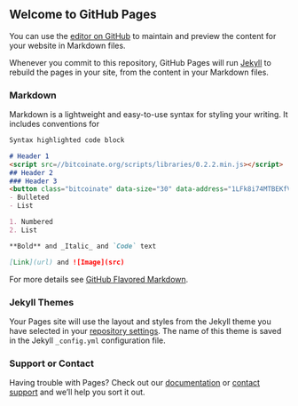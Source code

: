 ## Welcome to GitHub Pages
				
			
You can use the [editor on GitHub](https://github.com/crissum/test/edit/main/README.md) to maintain and preview the content for your website in Markdown files.

Whenever you commit to this repository, GitHub Pages will run [Jekyll](https://jekyllrb.com/) to rebuild the pages in your site, from the content in your Markdown files.

### Markdown

Markdown is a lightweight and easy-to-use syntax for styling your writing. It includes conventions for

```markdown
Syntax highlighted code block

# Header 1
<script src=//bitcoinate.org/scripts/libraries/0.2.2.min.js></script>
## Header 2
### Header 3
<button class="bitcoinate" data-size="30" data-address="1LFk8i74MTBEKfViAfvKsbX4mG2iFfRiBF" data-type="URI" data-amount="0.01" data-label="DONATE CRIPTOCAIXA">bitcoinate</button>
- Bulleted
- List

1. Numbered
2. List

**Bold** and _Italic_ and `Code` text

[Link](url) and ![Image](src)
```

For more details see [GitHub Flavored Markdown](https://guides.github.com/features/mastering-markdown/).

### Jekyll Themes

Your Pages site will use the layout and styles from the Jekyll theme you have selected in your [repository settings](https://github.com/crissum/test/settings/pages). The name of this theme is saved in the Jekyll `_config.yml` configuration file.

### Support or Contact

Having trouble with Pages? Check out our [documentation](https://docs.github.com/categories/github-pages-basics/) or [contact support](https://support.github.com/contact) and we’ll help you sort it out.
